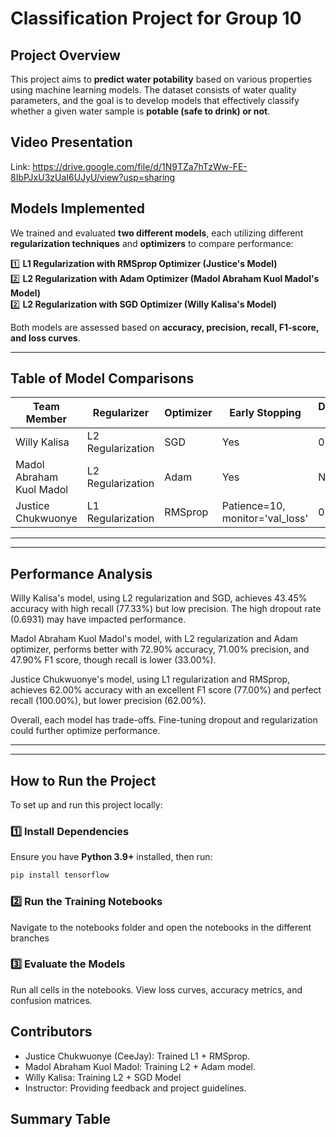 # Classification Project for Group 10

##  Project Overview
This project aims to **predict water potability** based on various properties using machine learning models. The dataset consists of water quality parameters, and the goal is to develop models that effectively classify whether a given water sample is **potable (safe to drink) or not**.

## Video Presentation 

Link: https://drive.google.com/file/d/1N9TZa7hTzWw-FE-8IbPJxU3zUaI6UJyU/view?usp=sharing



## Models Implemented
We trained and evaluated **two different models**, each utilizing different **regularization techniques** and **optimizers** to compare performance:

1️⃣ **L1 Regularization with RMSprop Optimizer (Justice's Model)**  
2️⃣ **L2 Regularization with Adam Optimizer (Madol Abraham Kuol Madol's Model)**  
2️⃣ **L2 Regularization with SGD Optimizer (Willy Kalisa's Model)** 

Both models are assessed based on **accuracy, precision, recall, F1-score, and loss curves**.

---

## Table of Model Comparisons

| Team Member                  | Regularizer        | Optimizer | Early Stopping | Dropout Rate | Accuracy | F1 Score | Recall | Precision |
|------------------------------|-------------------|-----------|----------------|--------------|----------|----------|--------|-----------|
| Willy Kalisa                 | L2 Regularization | SGD       | Yes            | 0.6931       | 0.4345   | 0.3021   | 0.7733 | N/A       |
| Madol Abraham Kuol Madol     | L2 Regularization | Adam      | Yes            | N/A          | 0.729     | 0.479     | 0.33    | 0.71       |
| Justice Chukwuonye           | L1 Regularization | RMSprop   | Patience=10, monitor='val_loss'            | 0.3, 0.2     | 0.62     | 0.77     | 1.00   | 0.62      |

--- 


---

## Performance Analysis
Willy Kalisa's model, using L2 regularization and SGD, achieves 43.45% accuracy with high recall (77.33%) but low precision. The high dropout rate (0.6931) may have impacted performance.

Madol Abraham Kuol Madol's model, with L2 regularization and Adam optimizer, performs better with 72.90% accuracy, 71.00% precision, and 47.90% F1 score, though recall is lower (33.00%).

Justice Chukwuonye's model, using L1 regularization and RMSprop, achieves 62.00% accuracy with an excellent F1 score (77.00%) and perfect recall (100.00%), but lower precision (62.00%).

Overall, each model has trade-offs. Fine-tuning dropout and regularization could further optimize performance.

---




---

## How to Run the Project
To set up and run this project locally:

### **1️⃣ Install Dependencies**
Ensure you have **Python 3.9+** installed, then run:
```bash
pip install tensorflow
```
### **2️⃣ Run the Training Notebooks**
Navigate to the notebooks folder and open the notebooks in the different branches 

### **3️⃣ Evaluate the Models**
Run all cells in the notebooks.
View loss curves, accuracy metrics, and confusion matrices.


## Contributors
- Justice Chukwuonye (CeeJay): Trained L1 + RMSprop.
- Madol Abraham Kuol Madol: Training L2 + Adam model.
- Willy Kalisa: Training L2 + SGD Model
- Instructor: Providing feedback and project guidelines.

## Summary Table

